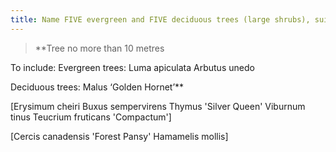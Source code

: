 ```yaml
---
title: Name FIVE evergreen and FIVE deciduous trees (large shrubs), suitable for planting in a domestic garden. State details of their decorative merits, height and spread and site requirements; describe a situation where each could be used effectively.
---
```



> **Tree no more than 10 metres
 
To include:
Evergreen trees: Luma apiculata
                           Arbutus unedo
 
Deciduous trees: Malus ‘Golden Hornet’** 


[Erysimum cheiri
Buxus sempervirens
Thymus 'Silver Queen'
Viburnum tinus
Teucrium fruticans 'Compactum']

[Cercis canadensis 'Forest Pansy'
Hamamelis mollis]
